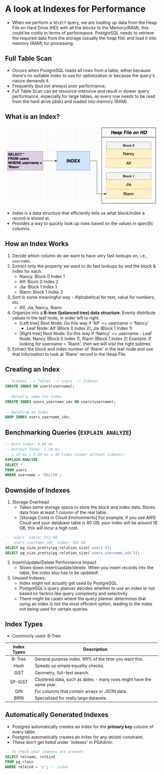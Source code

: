 # A look at Indexes for Performance

- When we perform a `SELECT` query, we are loading up data from the Heap File on Hard Drive (HD) with all the blocks to the Memory(RAM), this could be costly in terms of performance. PostgreSQL needs to retrieve the required data from the storage (usually the heap file) and load it into memory (RAM) for processing.

## Full Table Scan

- Occurs when PostgreSQL reads all rows from a table, either because there's no suitable index to use for optimization or because the query's nature demands it.
- Frequently (but not always) poor performance.
- Full Table Scan can be resource-intensive and result in slower query performance, especially for large tables, as every row needs to be read from the hard drive (disk) and loaded into memory (RAM).

## What is an Index?

<img src="../pics/indexing.png" />

- Index is a data structure that efficiently tells us what block/index a record is stored at.
- Provides a way to quickly look up rows based on the values in _specific columns_.

## How an Index Works

1. Decide which column do we want to have very fast lookups on, i.e., `username`.
2. Extract only the property we want to do fast lookups by and the block & index for each.
   - Nancy: Block 0 Index 1
   - Alf: Block 0 Index 2
   - Jia: Block 1 Index 1
   - Riann: Block 1 Index 2
3. Sort in some meaningful way - Alphabetical for text, value for numbers, etc.
   - Alf, Jia, Nancy, Riann
4. Organize into a **B-tree (balanced tree) data structure**. Evenly distribute values in the leaf node, in order left to right.
   - [Left tree] Root Node: Go this way if 'Alf' <= username < 'Nancy'
     - Leaf Node: Alf (Block 0 Index 2), Jia (Block 1 Index 1)
   - [Right tree] Root Node: Go this way if 'Nancy' <= username - Leaf Node: Nancy (Block 0 Index 1), Riann (Block 1 Index 2)
     Example: If looking for username = 'Riann', then we will visit the right subtree.
5. Extract the block and index number of 'Riann' in the leaf node and use that information to look at 'Riann' record in the Heap File.

## Creating an Index

```sql
-- Schemas --> Tables --> users --> Indexes
CREATE INDEX ON users(username);

-- Manually name the index
CREATE INDEX users_username_idx ON users(username);

-- Deleting an Index
DROP INDEX users_username_idx;
```

## Benchmarking Queries (`EXPLAIN ANALYZE`)

```sql
-- With Index: 0.04 ms
-- Without Index: 1.20 ms
-- 1.20 ms / 0.04 ms = 30 times slower without indexes!
EXPLAIN ANALYZE
SELECT *
FROM users
WHERE username = 'Emil30';
```

## Downside of Indexes

1. Storage Overhead
    - Takes some storage space to store the block and index data. Stores data from at least 1 column of the real table.
    - [Storage Costs in Cloud Environments] For example, if you use AWS Cloud and your database table is 80 GB, your index will be around 18 GB, this will incur a high cost.

```sql
-- `users` table: 872 kB
-- `users_username_idx` index: 184 kB
SELECT pg_size_pretty(pg_relation_size('users'));
SELECT pg_size_pretty(pg_relation_size('users_username_idx'));
```

2. Insert/Update/Delete Performance Impact
    - Slows down insert/update/delete. When you insert records into the table, the index also has to be updated!
3. Unused Indexes:
    - Index might not actually get used by PostgreSQL.
    - PostgreSQL's query planner decides whether to use an index or not based on factors like query complexity and selectivity.
    - There might be cases where the query planner determines that using an index is not the most efficient option, leading to the index not being used for certain queries.

## Index Types

- Commonly used: B-Tree

|Index Types|Description|
|:-:|---|
|B-Tree|General purpose index. 99% of the time you want this.|
|Hash|Speeds up simple equality checks.|
|GiST|Geometry, full-text search.|
|SP-GiST|Clustered data, such as dates - many rows might have the same year.|
|GIN|For columns that contain arrays or JSON data.|
|BRIN|Specialized for really large datasets.|

## Automatically Generated Indexes

- Postgres automatically creates an index for the **primary key** column of every table.
- Postgres automatically creates an index for any `UNIQUE` constraint.
- These don't get listed under 'indexes' in PGAdmin.

```sql
-- To check what indexes are present
SELECT relname, relkind
FROM pg_class
WHERE relkind = 'i'; -- index
```
